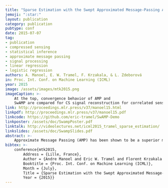 ```yaml
---
title: "Sparse Estimation with the Swept Approximated Message-Passing Algorithm"
jemoji: ":star:"
layout: publication
category: publication
pubtype: conf
date: 2015-07-07
tag: 
- publication
- compressed sensing
- statistical inference
- approximate message passing
- signal processing
- linear regression
- logistic regression
authors: A. Manoel, E. W. Tramel, F. Krzakala, & L. Zdeborová
in: Proc. Int. Conf. on Machine Learning (ICML)
year: 2015
image: /assets/images/mtk2015.png
imageCaption: >-
    At the top, convergence behavior of AMP and
    SwAMP are compared for CS signal reconstruction for correlated sensing matrices on sparse signals of size \(N = 10^4\) and sparsity \(\rho = 0.2\) with noise variance \(\Delta = 10^{−8}\). The projec- tors have been created according to (30) and are rank-deficient for \(\eta < \alpha = 0.6\). At the bottom, a comparison between log- scale average reconstruction MSE obtained by SwAMP , BPDN, adaptive Lasso, and \(\ell_p\) regularization is given for signals of size \(N = 1024\) for \(\Delta=10−8\), \(\rho=0.2\),and \(\alpha=0.6\).
link: http://proceedings.mlr.press/v37/manoel15.html 
linkpdf: http://proceedings.mlr.press/v37/manoel15.pdf 
linkcode: https://github.com/eric-tramel/SwAMP-Demo
linkposter: /assets/doc/SwampPoster.pdf
linktalk: http://videolectures.net/icml2015_tramel_sparse_estimation/
linkslides: /assets/doc/SwampSlides.pdf
abstract: >-
    Approximate Message Passing (AMP) has been shown to be a superior method for inference problems, such as the recovery of signals from sets of noisy, lower-dimensionality measurements, both in terms of reconstruction accuracy and in computational efficiency. However, AMP suffers from serious convergence issues in contexts that do not exactly match its assumptions. We propose a new approach to stabilizing AMP in these contexts by applying AMP updates to individual coefficients rather than in parallel. Our results show that this change to the AMP iteration can provide expected, but hitherto unobtainable, performance for problems on which the standard AMP iteration diverges. Additionally, we find that the computational costs of this *swept* coefficient update scheme is not unduly burden- some, allowing it to be applied efficiently to signals of large dimensionality.
bibtex: >-
    conference{mtk2015,
        Address = {Lille, France},
        Author = {Andre Manoel and Eric W. Tramel and Florent Krzakala and Lenka Zdeborov\'{a}},
        Booktitle = {Proc. Int. Conf. on Machine Learning (ICML)},
        Month = {July},
        Title = {Sparse Estimation with the Swept Approximated Message-Passing Algorithm},
        Year = {2015}}
---
```

